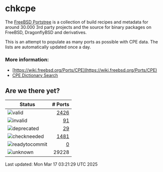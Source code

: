 # chkcpe

The [FreeBSD Portstree](https://cgit.freebsd.org/ports) is a collection of build recipes
and metadata for around 30.000 3rd party projects and the source for binary packages on
FreeBSD, DragonflyBSD and derivatives.

This is an attempt to populate as many ports as possible with CPE data. The lists are
automatically updated once a day.

### More information:
* [https://wiki.freebsd.org/Ports/CPE](https://wiki.freebsd.org/Ports/CPE)
* [CPE Dictionary Search](http://web.nvd.nist.gov/view/cpe/search)


## Are we there yet?

| Status                                                              | # Ports                                                                |
| --------------------------------------------------------------------| ---------------------------------------------------------------------: |
| ![valid](https://img.shields.io/badge/valid-brightgreen)            | [2426](https://github.com/decke/chkcpe/wiki/valid)                 |
| ![invalid](https://img.shields.io/badge/invalid-red)                | [91](https://github.com/decke/chkcpe/wiki/invalid)             |
| ![deprecated](https://img.shields.io/badge/deprecated-red)          | [29](https://github.com/decke/chkcpe/wiki/deprecated)       |
| ![checkneeded](https://img.shields.io/badge/checkneeded-orange)     | [1481](https://github.com/decke/chkcpe/wiki/checkneeded)     |
| ![readytocommit](https://img.shields.io/badge/readytocommit-orange) | [0](https://github.com/decke/chkcpe/wiki/readytocommit) |
| ![unknown](https://img.shields.io/badge/unknown-grey)               | 29228 | |

Last updated: Mon Mar 17 03:21:29 UTC 2025
